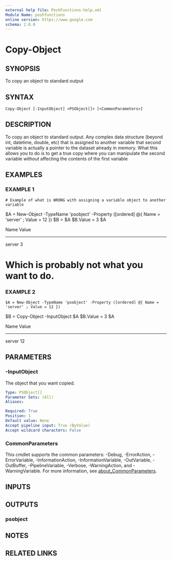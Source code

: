 ```yaml
---
external help file: PoshFunctions-help.xml
Module Name: poshfunctions
online version: https://www.google.com
schema: 2.0.0
---
```


# Copy-Object

## SYNOPSIS
To copy an object to standard output

## SYNTAX

```
Copy-Object [-InputObject] <PSObject[]> [<CommonParameters>]
```

## DESCRIPTION
To copy an object to standard output.
Any complex data structure (beyond int, datetime, double, etc)
that is assigned to another variable that second variable is actually a pointer to the dataset
already in memory.
What this allows you to do is to get a true copy where you can manipulate the
second variable without affecting the contents of the first variable

## EXAMPLES

### EXAMPLE 1
```
# Example of what is WRONG with assigning a variable object to another variable
```

$A = New-Object -TypeName 'psobject' -Property (\[ordered\] @{ Name = 'server' ; Value = 12 })
$B = $A
$B.Value = 3
$A

Name   Value
----   -----
server     3

# Which is probably not what you want to do.

### EXAMPLE 2
```
$A = New-Object -TypeName 'psobject' -Property ([ordered] @{ Name = 'server' ; Value = 12 })
```

$B = Copy-Object -InputObject $A
$B.Value = 3
$A

Name   Value
----   -----
server    12

## PARAMETERS

### -InputObject
The object that you want copied.

```yaml
Type: PSObject[]
Parameter Sets: (All)
Aliases:

Required: True
Position: 1
Default value: None
Accept pipeline input: True (ByValue)
Accept wildcard characters: False
```

### CommonParameters
This cmdlet supports the common parameters: -Debug, -ErrorAction, -ErrorVariable, -InformationAction, -InformationVariable, -OutVariable, -OutBuffer, -PipelineVariable, -Verbose, -WarningAction, and -WarningVariable. For more information, see [about_CommonParameters](http://go.microsoft.com/fwlink/?LinkID=113216).

## INPUTS

## OUTPUTS

### psobject
## NOTES

## RELATED LINKS
